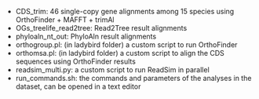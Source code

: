 - CDS_trim: 46 single-copy gene alignments among 15 species using OrthoFinder + MAFFT + trimAl
- OGs_treelife_read2tree: Read2Tree result alignments
- phyloaln_nt_out: PhyloAln result alignments
- orthogroup.pl: (in ladybird folder) a custom script to run OrthoFinder
- orthomsa.pl: (in ladybird folder) a custom script to align the CDS sequences using OrthoFinder results
- readsim_multi.py: a custom script to run ReadSim in parallel
- run_commands.sh: the commands and parameters of the analyses in the dataset, can be opened in a text editor
